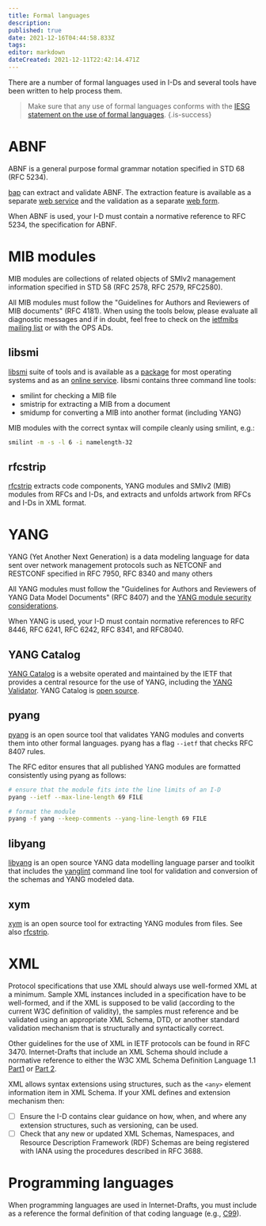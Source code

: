 ```yaml
---
title: Formal languages
description: 
published: true
date: 2021-12-16T04:44:58.833Z
tags: 
editor: markdown
dateCreated: 2021-12-11T22:42:14.471Z
---
```


There are a number of formal languages used in I-Ds and several tools have been written to help process them. 

> Make sure that any use of formal languages conforms with the [IESG statement on the use of formal languages](https://www.ietf.org/about/groups/iesg/statements/formal-languages-use/).
{.is-success}

# ABNF
ABNF is a general purpose formal grammar notation specified in STD 68 (RFC 5234).

[bap](https://github.com/ietf-tools/bap) can extract and validate ABNF.  The extraction feature is available as a separate [web service](https://tools.ietf.org/abnf/) and the validation as a separate [web form](https://tools.ietf.org/tools/bap/abnf.cgi).

When ABNF is used, your I-D must contain a normative reference to RFC 5234, the specification for ABNF.

# MIB modules
MIB modules are collections of related objects of SMIv2 management information specified in STD 58 (RFC 2578, RFC 2579, RFC2580).

All MIB modules must follow the "Guidelines for Authors and Reviewers of MIB documents" (RFC 4181).  When using the tools below, please evaluate all diagnostic messages and if in doubt, feel free to check on the [ietfmibs mailing list](https://www.ietf.org/mailman/listinfo/IETFMIBS) or with the OPS ADs.

## libsmi
[libsmi](https://www.ibr.cs.tu-bs.de/projects/libsmi/download.html?lang=de) suite of tools and is available as a [package](https://command-not-found.com/smilint) for most operating systems and as an [online service](https://www.ibr.cs.tu-bs.de/projects/libsmi/tools/). libsmi contains three command line tools:

* smilint for checking a MIB file
* smistrip for extracting a MIB from a document
* smidump for converting a MIB into another format (including YANG) 

MIB modules with the correct syntax will compile cleanly using smilint, e.g.:
```bash
smilint -m -s -l 6 -i namelength-32
```

## rfcstrip
[rfcstrip](https://github.com/mbj4668/rfcstrip) extracts code components, YANG modules and SMIv2 (MIB) modules from RFCs and I-Ds, and extracts and unfolds artwork from RFCs and I-Ds in XML format.

# YANG
YANG (Yet Another Next Generation) is a data modeling language for data sent over network management protocols such as NETCONF and RESTCONF specified in RFC 7950, RFC 8340 and many others  

All YANG modules must follow the "Guidelines for Authors and Reviewers of YANG Data Model Documents" (RFC 8407) and the [YANG module security considerations](https://trac.ietf.org/trac/ops/wiki/yang-security-guidelines).

When YANG is used, your I-D must contain normative references to RFC 8446, RFC 6241, RFC 6242, RFC 8341, and RFC8040.

## YANG Catalog
[YANG Catalog](https://www.yangvalidator.com/) is a website operated and maintained by the IETF that provides a central resource for the use of YANG, including the [YANG Validator](https://www.yangvalidator.com/yangvalidator).  YANG Catalog is [open source](https://github.com/YangCatalog).

## pyang
[pyang](https://github.com/mbj4668/pyang) is an open source tool that validates YANG modules and converts them into other formal languages. pyang has a flag `--ietf` that checks RFC 8407 rules.

The RFC editor ensures that all published YANG modules are formatted consistently using pyang as follows:

```bash
# ensure that the module fits into the line limits of an I-D
pyang --ietf --max-line-length 69 FILE

# format the module
pyang -f yang --keep-comments --yang-line-length 69 FILE
```

## libyang
[libyang](https://github.com/CESNET/libyang) is an open source YANG data modelling language parser and toolkit that includes the [yanglint](https://github.com/CESNET/libyang/blob/master/tools/lint/examples/README.md) command line tool for validation and conversion of the schemas and YANG modeled data.

## xym
[xym](https://github.com/xym-tool/xym) is an open source tool for extracting YANG modules from files.  See also [rfcstrip](#rfcstrip).

# XML
Protocol specifications that use XML should always use well-formed XML at a minimum. Sample XML instances included in a specification have to be well-formed, and if the XML is supposed to be valid (according to the current W3C definition of validity), the samples must reference and be validated using an appropriate XML Schema, DTD, or another standard validation mechanism that is structurally and syntactically correct.

Other guidelines for the use of XML in IETF protocols can be found in RFC 3470. Internet-Drafts that include an XML Schema should include a normative reference to either the W3C XML Schema Definition Language 1.1 [Part1](https://www.w3.org/TR/xmlschema11-1/) or [Part 2](https://www.w3.org/TR/xmlschema11-2/).

XML allows syntax extensions using structures, such as the `<any>` element information item in XML Schema.  If your XML defines and extension mechanism then:

- [ ] Ensure the I-D contains clear guidance on how, when, and where any extension structures, such as versioning, can be used.
- [ ] Check that any new or updated XML Schemas, Namespaces, and Resource Description Framework (RDF) Schemas are being registered with IANA using the procedures described in RFC 3688.

# Programming languages
When programming languages are used in Internet-Drafts, you must include as a reference the formal definition of that coding language (e.g., [C99](https://www.iso.org/standard/29237.html)).
